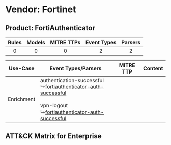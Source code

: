 Vendor: Fortinet
================
Product: FortiAuthenticator
---------------------------
| Rules | Models | MITRE TTPs | Event Types | Parsers |
|:-----:|:------:|:----------:|:-----------:|:-------:|
|   0   |   0    |     0      |      2      |    2    |

|  Use-Case  | Event Types/Parsers    | MITRE TTP | Content    |
|:----------:| ---- | --------- | ---- |
| Enrichment |  authentication-successful<br> ↳[fortiauthenticator-auth-successful](Ps/pC_fortiauthenticatorauthsuccessful.md)<br><br> vpn-logout<br> ↳[fortiauthenticator-auth-successful](Ps/pC_fortiauthenticatorauthsuccessful.md)<br> |    | [](RM/r_m_fortinet_fortiauthenticator_Enrichment.md) |

ATT&CK Matrix for Enterprise
----------------------------
